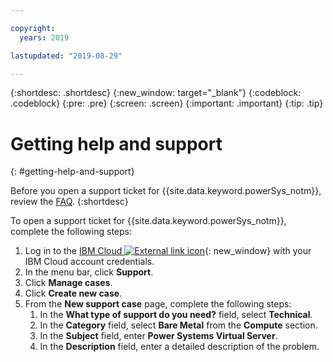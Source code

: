 ```yaml
---

copyright:
  years: 2019

lastupdated: "2019-08-29"

---
```


{:shortdesc: .shortdesc}
{:new_window: target="_blank"}
{:codeblock: .codeblock}
{:pre: .pre}
{:screen: .screen}
{:important: .important}
{:tip: .tip}

# Getting help and support
{: #getting-help-and-support}

Before you open a support ticket for {{site.data.keyword.powerSys_notm}}, review the [FAQ](/docs/get-support?topic=get-support-getting-customer-support).
{:shortdesc}

To open a support ticket for {{site.data.keyword.powerSys_notm}}, complete the following steps:

1. Log in to the [IBM Cloud ![External link icon](../icons/launch-glyph.svg "External link icon")](https://cloud.ibm.com/catalog){: new_window} with your IBM Cloud account credentials.
1. In the menu bar, click **Support**.
1. Click **Manage cases**.
1. Click **Create new case**.
1. From the **New support case** page, complete the following steps:
    1. In the **What type of support do you need?** field, select **Technical**.
    1. In the **Category** field, select **Bare Metal** from the **Compute** section.
    1. In the **Subject** field, enter **Power Systems Virtual Server**.
    1. In the **Description** field, enter a detailed description of the problem.

